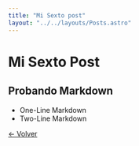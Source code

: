 ```yaml
---
title: "Mi Sexto post"
layout: "../../layouts/Posts.astro"
---
```


# Mi Sexto Post

## Probando Markdown

- One-Line Markdown
- Two-Line Markdown

[&larr; Volver](/posts)
